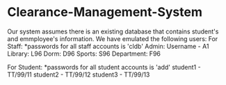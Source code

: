 # Clearance-Management-System
Our system assumes there is an existing database that contains student's and emmployee's information.
We have emulated the following users:
  For Staff:
      *passwords for all staff accounts is 'cldb'
      Admin: Username - A1
      Library: L96
      Dorm: D96
      Sports: S96
      Department: F96
      
  For Student:
      *passwords for all student accounts is 'add'
      student1 - TT/99/11
      student2 - TT/99/12
      student3 - TT/99/13
